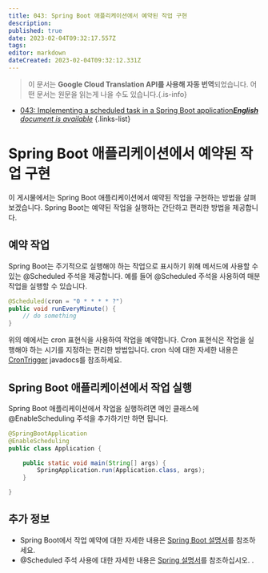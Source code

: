 ```yaml
---
title: 043: Spring Boot 애플리케이션에서 예약된 작업 구현
description: 
published: true
date: 2023-02-04T09:32:17.557Z
tags: 
editor: markdown
dateCreated: 2023-02-04T09:32:12.331Z
---
```


> 이 문서는 **Google Cloud Translation API를 사용해 자동 번역**되었습니다.
어떤 문서는 원문을 읽는게 나을 수도 있습니다.{.is-info}



- [043: Implementing a scheduled task in a Spring Boot application***English** document is available*](/en/Knowledge-base/Spring-Boot/Learning/043-implementing-a-scheduled-task-in-a-spring-boot-application)
{.links-list}


# Spring Boot 애플리케이션에서 예약된 작업 구현

이 게시물에서는 Spring Boot 애플리케이션에서 예약된 작업을 구현하는 방법을 살펴보겠습니다. Spring Boot는 예약된 작업을 실행하는 간단하고 편리한 방법을 제공합니다.

## 예약 작업

Spring Boot는 주기적으로 실행해야 하는 작업으로 표시하기 위해 메서드에 사용할 수 있는 @Scheduled 주석을 제공합니다. 예를 들어 @Scheduled 주석을 사용하여 매분 작업을 실행할 수 있습니다.

```java
@Scheduled(cron = "0 * * * * ?")
public void runEveryMinute() {
    // do something
}
```

위의 예에서는 cron 표현식을 사용하여 작업을 예약합니다. Cron 표현식은 작업을 실행해야 하는 시기를 지정하는 편리한 방법입니다. cron 식에 대한 자세한 내용은 [CronTrigger](https://docs.spring.io/spring/docs/current/javadoc-api/org/springframework/scheduling/support/CronTrigger.html) javadocs를 참조하세요.

## Spring Boot 애플리케이션에서 작업 실행

Spring Boot 애플리케이션에서 작업을 실행하려면 메인 클래스에 @EnableScheduling 주석을 추가하기만 하면 됩니다.

```java
@SpringBootApplication
@EnableScheduling
public class Application {

    public static void main(String[] args) {
        SpringApplication.run(Application.class, args);
    }

}
```

## 추가 정보

- Spring Boot에서 작업 예약에 대한 자세한 내용은 [Spring Boot 설명서](https://docs.spring.io/spring-boot/docs/current/reference/html/boot-features-scheduling.html)를 참조하세요.
- @Scheduled 주석 사용에 대한 자세한 내용은 [Spring 설명서](https://docs.spring.io/spring/docs/current/javadoc-api/org/springframework/scheduling/annotation/Scheduled.html)를 참조하십시오. .
